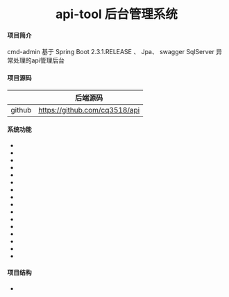 <h1 style="text-align: center">api-tool 后台管理系统</h1>
<div style="text-align: center">


</div>

#### 项目简介
cmd-admin 基于 Spring Boot 2.3.1.RELEASE 、 Jpa、 swagger SqlServer  异常处理的api管理后台 
#### 项目源码

|     |   后端源码  
|---  |--- 
|  github   |  https://github.com/cq3518/api  


####  系统功能
- 
- 
- 
- 
- 
- 
- 
- 
- 
- 
- 
- 
- 
- 
- 
- 

#### 项目结构

-




